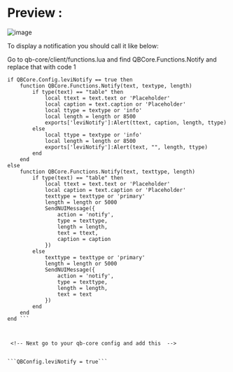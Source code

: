 # Preview :
![image](https://media.discordapp.net/attachments/738159425721991250/1053070080197537792/image.png?width=1202&height=676)

To display a notification you should call it like below:

Go to qb-core/client/functions.lua and find QBCore.Functions.Notify and replace that with code 1

```Code 1
if QBCore.Config.leviNotify == true then
    function QBCore.Functions.Notify(text, textype, length)
        if type(text) == "table" then
            local ttext = text.text or 'Placeholder'
            local caption = text.caption or 'Placeholder'
            local ttype = textype or 'info'
            local length = length or 8500
            exports['leviNotify']:Alert(ttext, caption, length, ttype)
        else
            local ttype = textype or 'info'
            local length = length or 8500
            exports['leviNotify']:Alert(text, "", length, ttype)
        end
    end 
else
    function QBCore.Functions.Notify(text, texttype, length)
        if type(text) == "table" then
            local ttext = text.text or 'Placeholder'
            local caption = text.caption or 'Placeholder'
            texttype = texttype or 'primary'
            length = length or 5000
            SendNUIMessage({
                action = 'notify',
                type = texttype,
                length = length,
                text = ttext,
                caption = caption
            })
        else
            texttype = texttype or 'primary'
            length = length or 5000
            SendNUIMessage({
                action = 'notify',
                type = texttype,
                length = length,
                text = text
            })
        end
    end
end ```



 <!-- Next go to your qb-core config and add this  -->

 
```QBConfig.leviNotify = true```
